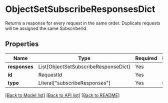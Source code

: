 # ObjectSetSubscribeResponsesDict

Returns a response for every request in the same order. Duplicate requests will be assigned the same SubscriberId.


## Properties
| Name | Type | Required | Description |
| ------------ | ------------- | ------------- | ------------- |
**responses** | List[ObjectSetSubscribeResponseDict] | Yes |  |
**id** | RequestId | Yes |  |
**type** | Literal["subscribeResponses"] | Yes | None |


[[Back to Model list]](../../../README.md#models-v1-link) [[Back to API list]](../../../README.md#documentation-for-api-endpoints) [[Back to README]](../../../README.md)
